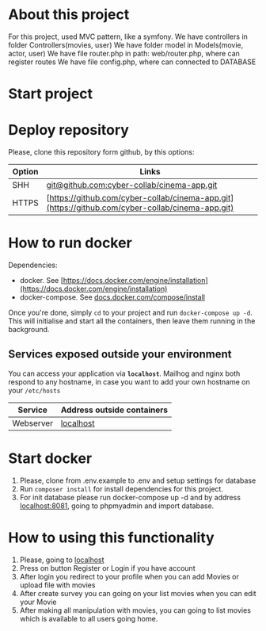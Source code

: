 **About this project**
==================================

For this project, used MVC pattern, like a symfony.
We have controllers in folder Controllers(movies, user)
We have folder model in Models(movie, actor, user)
We have file router.php in path: web/router.php, where can register routes
We have file config.php, where can connected to DATABASE


Start project
==================================

# Deploy repository #

Please, clone this repository form github, by this options:

Option|Links
-------|--------------------------
SHH|[git@github.com:cyber-collab/cinema-app.git](git@github.com:cyber-collab/cinema-app.git)
HTTPS|[https://github.com/cyber-collab/cinema-app.git](https://github.com/cyber-collab/cinema-app.git)

# How to run docker #

Dependencies:

* docker. See [https://docs.docker.com/engine/installation](https://docs.docker.com/engine/installation)
* docker-compose. See [docs.docker.com/compose/install](https://docs.docker.com/compose/install/)

Once you're done, simply `cd` to your project and run `docker-compose up -d`. This will initialise and start all the
containers, then leave them running in the background.

## Services exposed outside your environment ##

You can access your application via **`localhost`**. Mailhog and nginx both respond to any hostname, in case you want to
add your own hostname on your `/etc/hosts`

Service|Address outside containers
-------|--------------------------
Webserver|[localhost](http://localhost)

# Start docker #

1. Please, clone from .env.example to .env and setup settings for database
2. Run `composer install` for install dependencies for this project.
3. For init database please run docker-compose up -d and by address [localhost:8081](http://localhost:8081/index.php?route=/database/import&db=database), going to phpmyadmin and import database.

# How to using this functionality #

1. Please, going to [localhost](http://localhost)
2. Press on button Register or Login if you have account
3. After login you redirect to your profile when you can add Movies or upload file with movies
4. After create survey you can going on your list movies when you can edit your Movie
5. After making all manipulation with movies, you can going to list movies which is available to all users going home.
